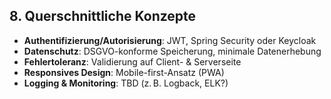## 8. Querschnittliche Konzepte

- **Authentifizierung/Autorisierung**: JWT, Spring Security oder Keycloak
- **Datenschutz**: DSGVO-konforme Speicherung, minimale Datenerhebung
- **Fehlertoleranz**: Validierung auf Client- & Serverseite
- **Responsives Design**: Mobile-first-Ansatz (PWA)
- **Logging & Monitoring**: TBD (z. B. Logback, ELK?)